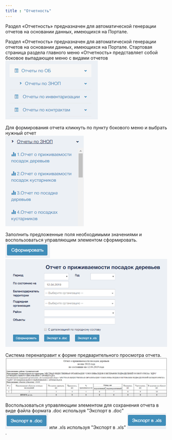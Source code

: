 ```yaml
---
title : "Отчетность"
---
```


Раздел «Отчетность» предназначен для автоматической генерации отчетов
на основании данных, имеющихся на Портале.

Раздел «Отчетность» предназначен для автоматической генерации отчетов
на основании данных, имеющихся на Портале.
Стартовая страница раздела главного меню «Отчетность» представляет собой боковое выпадающее меню с видами отчетов  
![](p1.PNG)

Для формирования отчета кликнуть по пункту бокового меню и выбрать нужный отчет  
![](p2.PNG)

Заполнить предложенные поля необходимыми значениями и воспользоваться управляющим элементом сформировать. ![](p4.PNG)  
![](p3.PNG)

 Система перенаправит к форме предварительного просмотра отчета.  
![](p5.PNG)  

Воспользоваться управляющим элементом   для сохранения отчета
в виде файла формата .doc используя "Экспорт в .doc" ![](p6.PNG)  или .xls используя "Экспорт в .xls" ![](p7.PNG).